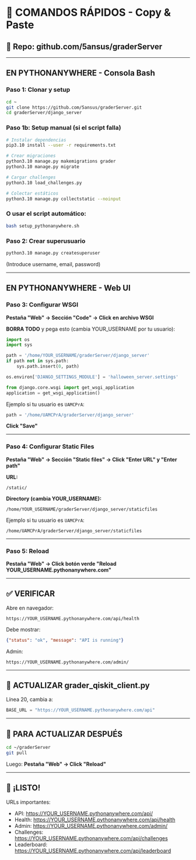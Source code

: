 # 🚀 COMANDOS RÁPIDOS - Copy & Paste

## 📝 Repo: github.com/5ansus/graderServer

---

## EN PYTHONANYWHERE - Consola Bash

### Paso 1: Clonar y setup
```bash
cd ~
git clone https://github.com/5ansus/graderServer.git
cd graderServer/django_server
```

### Paso 1b: Setup manual (si el script falla)
```bash
# Instalar dependencias
pip3.10 install --user -r requirements.txt

# Crear migraciones
python3.10 manage.py makemigrations grader
python3.10 manage.py migrate

# Cargar challenges
python3.10 load_challenges.py

# Colectar estáticos
python3.10 manage.py collectstatic --noinput
```

### O usar el script automático:
```bash
bash setup_pythonanywhere.sh
```

### Paso 2: Crear superusuario
```bash
python3.10 manage.py createsuperuser
```
(Introduce username, email, password)

---

## EN PYTHONANYWHERE - Web UI

### Paso 3: Configurar WSGI

**Pestaña "Web" → Sección "Code" → Click en archivo WSGI**

**BORRA TODO** y pega esto (cambia YOUR_USERNAME por tu usuario):

```python
import os
import sys

path = '/home/YOUR_USERNAME/graderServer/django_server'
if path not in sys.path:
    sys.path.insert(0, path)

os.environ['DJANGO_SETTINGS_MODULE'] = 'halloween_server.settings'

from django.core.wsgi import get_wsgi_application
application = get_wsgi_application()
```

Ejemplo si tu usuario es `UAMCPrA`:
```python
path = '/home/UAMCPrA/graderServer/django_server'
```

**Click "Save"**

---

### Paso 4: Configurar Static Files

**Pestaña "Web" → Sección "Static files" → Click "Enter URL" y "Enter path"**

**URL:**
```
/static/
```

**Directory (cambia YOUR_USERNAME):**
```
/home/YOUR_USERNAME/graderServer/django_server/staticfiles
```

Ejemplo si tu usuario es `UAMCPrA`:
```
/home/UAMCPrA/graderServer/django_server/staticfiles
```

---

### Paso 5: Reload

**Pestaña "Web" → Click botón verde "Reload YOUR_USERNAME.pythonanywhere.com"**

---

## ✅ VERIFICAR

Abre en navegador:
```
https://YOUR_USERNAME.pythonanywhere.com/api/health
```

Debe mostrar:
```json
{"status": "ok", "message": "API is running"}
```

Admin:
```
https://YOUR_USERNAME.pythonanywhere.com/admin/
```

---

## 📝 ACTUALIZAR grader_qiskit_client.py

Línea 20, cambia a:
```python
BASE_URL = "https://YOUR_USERNAME.pythonanywhere.com/api"
```

---

## 🔄 PARA ACTUALIZAR DESPUÉS

```bash
cd ~/graderServer
git pull
```

Luego: **Pestaña "Web" → Click "Reload"**

---

## 🎃 ¡LISTO!

URLs importantes:
- API: https://YOUR_USERNAME.pythonanywhere.com/api/
- Health: https://YOUR_USERNAME.pythonanywhere.com/api/health
- Admin: https://YOUR_USERNAME.pythonanywhere.com/admin/
- Challenges: https://YOUR_USERNAME.pythonanywhere.com/api/challenges
- Leaderboard: https://YOUR_USERNAME.pythonanywhere.com/api/leaderboard
